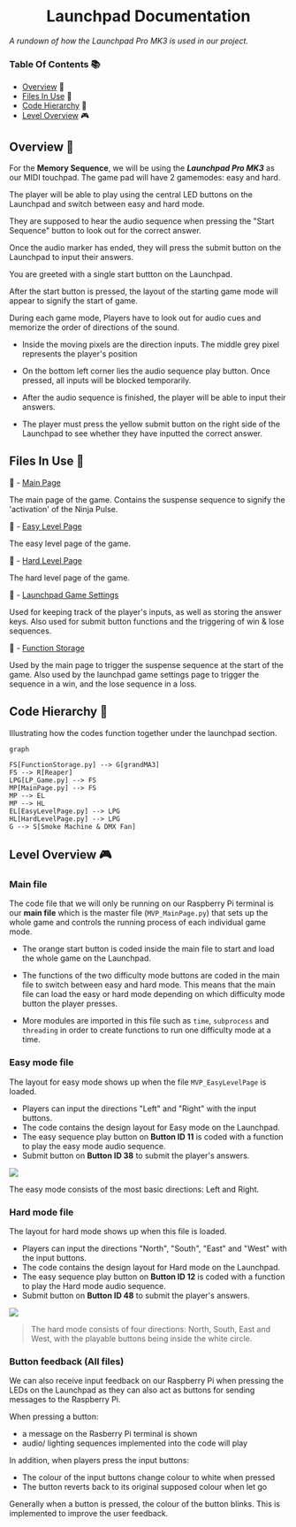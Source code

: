 <h1 align="center">
Launchpad Documentation
</h1>

<p align="center">

 <i align="center">A rundown of how the Launchpad Pro MK3 is used in our project. </i>
</p>

### Table Of Contents 📚

- [Overview](#overview) 📃
- [Files In Use](#files-in-use) 📂
- [Code Hierarchy](#hierarchy) 👑
- [Level Overview](#level) 🎮

## <a id="overview"> Overview 📃</a>

For the **Memory Sequence**, we will be using the ***Launchpad Pro MK3*** as our MIDI touchpad. The game pad will have 2 gamemodes: easy and hard.

The player will be able to play using the central LED buttons on the Launchpad and switch between easy and hard mode.

They are supposed to hear the audio sequence when pressing the "Start Sequence" button to look out for the correct answer.

Once the audio marker has ended, they will press the submit button on the Launchpad to input their answers.

You are greeted with a single start buttton on the Launchpad.
 
 After the start button is pressed, the layout of the starting game mode will appear to signify the start of game. 
 
During each game mode, Players have to look out for audio cues and memorize the order of directions of the sound. 
- Inside the moving pixels are the direction inputs. The middle grey pixel represents the player's position

- On the bottom left corner lies the audio sequence play button. Once pressed, all inputs will be blocked temporarily.

-  After the audio sequence is finished, the player will be able to input their answers.

- The player must press the yellow submit button on the right side of the Launchpad to see whether they have inputted the correct answer. 


## <a id="files-in-use"> Files In Use 📂</a>

📄 - [Main Page](https://github.com/uselesskcid/EGL314-Project-S.O.N.I.C-Team-C-POC/blob/main/MVP/Codes/MVP_MainPage.py)

The main page of the game. Contains the suspense sequence to signify the 'activation' of the Ninja Pulse.

📄 - [Easy Level Page](https://github.com/uselesskcid/EGL314-Project-S.O.N.I.C-Team-C-POC/blob/main/MVP/Codes/MVP_EasyLevelPage.py)

The easy level page of the game.

📄 - [Hard Level Page](https://github.com/uselesskcid/EGL314-Project-S.O.N.I.C-Team-C-POC/blob/main/MVP/Codes/MVP_HardLevelPage.py)

The hard level page of the game.

📄 - [Launchpad Game Settings](https://github.com/uselesskcid/EGL314-Project-S.O.N.I.C-Team-C-POC/blob/main/MVP/Codes/MVP_LP_Game.py)

Used for keeping track of the player's inputs, as well as storing the answer keys. Also used for submit button functions and the triggering of win & lose sequences.

📄 - [Function Storage](https://github.com/uselesskcid/EGL314-Project-S.O.N.I.C-Team-C-POC/tree/main/MVP/Codes/MVP_FunctionStorage.py)

Used by the main page to trigger the suspense sequence at the start of the game. Also used by the launchpad game settings page to trigger the sequence in a win, and the lose sequence in a loss.

## <a id="hierarchy"> Code Hierarchy 👑</a>
Illustrating how the codes function together under the launchpad section.

```mermaid
graph

FS[FunctionStorage.py] --> G[grandMA3]
FS --> R[Reaper]
LPG[LP_Game.py] --> FS
MP[MainPage.py] --> FS
MP --> EL
MP --> HL
EL[EasyLevelPage.py] --> LPG
HL[HardLevelPage.py] --> LPG
G --> S[Smoke Machine & DMX Fan]
```

## <a id="level"> Level Overview </a> 🎮

### Main file

The code file that we will only be running on our Raspberry Pi terminal is our **main file** which is the master file (`MVP_MainPage.py`) that sets up the whole game and  controls the running process of each individual game mode.

- The orange start button is coded inside the main file to start and load the whole game on the Launchpad.

- The functions of the two difficulty mode buttons are coded in the main file to switch between easy and hard mode. This means that the main file can load the easy or hard mode depending on which difficulty mode button the player presses.

- More modules are imported in this file such as ```time```, ```subprocess``` and ```threading``` in order to create functions to run one difficulty mode at a time.

### Easy mode file
The layout for easy mode shows up when the file `MVP_EasyLevelPage` is loaded. 
- Players can input the directions "Left" and "Right" with the input buttons.
- The code contains the design layout for Easy mode on the Launchpad. 
- The easy sequence play button on **Button ID 11** is coded with a function to play the easy mode audio sequence.
- Submit button on **Button ID 38** to submit the player's answers.

![](launchpad_assets/Launchpad_Easy.jpg)

The easy mode consists of the most basic directions: Left and Right.

### Hard mode file
The layout for hard mode shows up when this file is loaded. 
- Players can input the directions "North", "South", "East" and "West" with the input buttons.
- The code contains the design layout for Hard mode on the Launchpad. 
- The easy sequence play button on **Button ID 12** is coded with a function to play the Hard mode audio sequence.
- Submit button on **Button ID 48** to submit the player's answers.

![](launchpad_assets/Launchpad_Hard.jpg)

>The hard mode consists of four directions: North, South, East and West, with the playable buttons being inside the white circle.

### Button feedback (All files)

We can also receive input feedback on our Raspberry Pi when pressing the LEDs on the Launchpad as they can also act as buttons for sending messages to the Raspberry Pi.

When pressing a button:
- a message on the Rasberry Pi terminal is shown
- audio/ lighting sequences implemented into the code will play

In addition, when players press the input buttons:
-  The colour of the input buttons change colour to white when pressed
-  The button reverts back to its original supposed colour when let go

Generally when a button is pressed, the colour of the button blinks.
This is implemented to improve the user feedback.